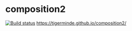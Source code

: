 # composition2
[![Build status](https://ci.appveyor.com/api/projects/status/nkw2jp34pjd1ri0q?svg=true)](https://ci.appveyor.com/project/Tigerminde/composition2)
https://tigerminde.github.io/composition2/
